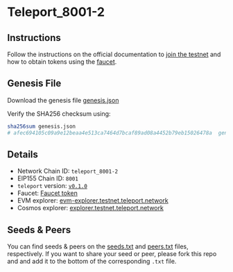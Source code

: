 # Teleport_8001-2

## Instructions

Follow the instructions on the official documentation to [join the testnet](https://chain-docs.teleport.network/testnet/join.html) and how to obtain tokens using the [faucet](https://chain-docs.teleport.network/testnet/faucet.html).

## Genesis File

Download the genesis file [genesis.json](./genesis.json)

Verify the SHA256 checksum using:

```bash
sha256sum genesis.json
# afec694105c09a9e12beaa4e513ca7464d7bcaf89ad08a4452b79eb15026478a  genesis.json
```

## Details

- Network Chain ID: `teleport_8001-2`
- EIP155 Chain ID: `8001`
- `teleport` version: [`v0.1.0`](https://github.com/teleport-network/teleport-releases/tree/main/binary/v0.1.0)
- Faucet: [Faucet token](https://chain-docs.teleport.network/testnet/faucet.html)
- EVM explorer: [evm-explorer.testnet.teleport.network](https://evm-explorer.testnet.teleport.network/)
- Cosmos explorer: [explorer.testnet.teleport.network](https://explorer.testnet.teleport.network/#/teleport)

## Seeds & Peers

You can find seeds & peers on the [seeds.txt](./seeds.txt) and [peers.txt](./peers.txt) files, respectively. If you want to share your seed or peer, please fork this repo and and add it to the bottom of the corresponding `.txt` file.

